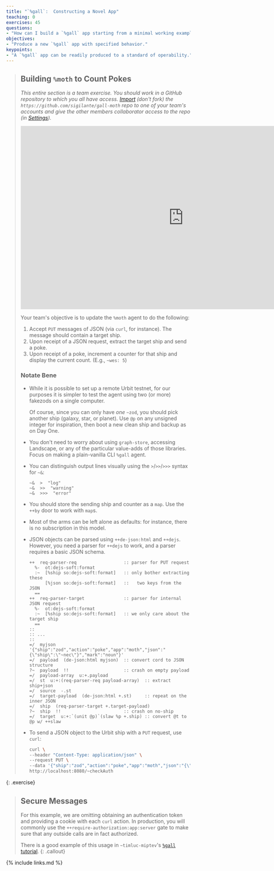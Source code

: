 ```yaml
---
title: "`%gall`:  Constructing a Novel App"
teaching: 0
exercises: 45
questions:
- "How can I build a `%gall` app starting from a minimal working example?"
objectives:
- "Produce a new `%gall` app with specified behavior."
keypoints:
- "A `%gall` app can be readily produced to a standard of operability."
---
```


> ##  Building `%moth` to Count Pokes
>
> _This entire section is a team exercise.  You should work in a GitHub repository to which you all have access.  [Import](https://github.com/new/import) (don't fork) the `https://github.com/sigilante/gall-moth` repo to one of your team's accounts and give the other members collaborator access to the repo (in [Settings](https://docs.github.com/en/account-and-profile/setting-up-and-managing-your-github-user-account/managing-user-account-settings/permission-levels-for-a-user-account-repository))._
>
> <iframe width="888" height="500" src="https://www.youtube.com/embed/NvDykbjfYfs" title="Jethro Tull, “Moths”" frameborder="0" allow="accelerometer; autoplay; clipboard-write; encrypted-media; gyroscope; picture-in-picture" allowfullscreen></iframe>
>
> Your team's objective is to update the `%moth` agent to do the following:
>
> 1. Accept `PUT` messages of JSON (via `curl`, for instance).  The message should contain a target ship.
> 2. Upon receipt of a JSON request, extract the target ship and send a poke.
> 3. Upon receipt of a poke, increment a counter for that ship and display the current count.  (E.g., `~wes: 5`)
>
> ### Notate Bene
>
> - While it is possible to set up a remote Urbit testnet, for our purposes it is simpler to test the agent using two (or more) fakezods on a single computer.
>
>     Of course, since you can only have _one_ `~zod`, you should pick another ship (galaxy, star, or planet).  Use `@p` on any unsigned integer for inspiration, then boot a new clean ship and backup as on Day One.
>
> - You don't need to worry about using `graph-store`, accessing Landscape, or any of the particular value-adds of those libraries.  Focus on making a plain-vanilla CLI `%gall` agent.
>
> - You can distinguish output lines visually using the `>`/`>>`/`>>>` syntax for `~&`:
>
>     ```hoon
>     ~&  >  "log"
>     ~&  >>  "warning"
>     ~&  >>>  "error"
>
> - You should store the sending ship and counter as a `map`.  Use the `++by` door to work with `map`s.
>
> - Most of the arms can be left alone as defaults:  for instance, there is no subscription in this model.
>
> - JSON objects can be parsed using `++de-json:html` and `++dejs`.  However, you need a parser for `++dejs` to work, and a parser requires a basic JSON schema.
>
>     ```hoon
>     ++  req-parser-req                  :: parser for PUT request
>       %-  ot:dejs-soft:format
>       :~  [%ship so:dejs-soft:format]   :: only bother extracting these
>           [%json so:dejs-soft:format]   ::   two keys from the JSON
>       ==
>     ++  req-parser-target               :: parser for internal JSON request
>       %-  ot:dejs-soft:format
>       :~  [%ship so:dejs-soft:format]   :: we only care about the target ship
>       ==
>     ::
>     :: ...
>     ::
>     =/  myjson  '{"ship":"zod","action":"poke","app":"moth","json":"{\"ship\":\"~nec\"}","mark":"noun"}'
>     =/  payload  (de-json:html myjson)  :: convert cord to JSON structure
>     ?~  payload  !!                     :: crash on empty payload
>     =/  payload-array  u:+.payload
>     =/  st  u:+:(req-parser-req payload-array)  :: extract ship+json
>     =/  source  -.st
>     =/  target-payload  (de-json:html +.st)     :: repeat on the inner JSON
>     =/  ship  (req-parser-target +.target-payload)
>     ?~  ship  !!                        :: crash on no-ship
>     =/  target  u:+:`(unit @p)`(slaw %p +.ship) :: convert @t to @p w/ ++slaw
>     ```
>
> - To send a JSON object to the Urbit ship with a `PUT` request, use `curl`:
>
>     ```sh
>     curl \
>     --header "Content-Type: application/json" \
>     --request PUT \
>     --data '{"ship":"zod","action":"poke","app":"moth","json":"{\"ship\":\"~nec\"}","mark":"noun"}' \
>     http://localhost:8080/~checkAuth
{: .exercise}

> ## Secure Messages
>
> For this example, we are omitting obtaining an authentication token and providing a cookie with each `curl` action.  In production, you will commonly use the `++require-authorization:app:server` gate to make sure that any outside calls are in fact authorized.
>
> There is a good example of this usage in `~timluc-miptev`'s [`%gall` tutorial](https://github.com/timlucmiptev/gall-guide/blob/master/example-code/app/gall-test2.hoon#L66).
{: .callout}

{% include links.md %}
